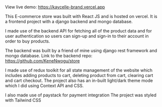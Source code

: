 View live demo: https://kaycelle-brand.vercel.app

This E-commerce store was built with React JS and is hosted on vercel. It is a frontend project with a django backend and mongo database.

I made use of the backend API for fetching all of the product data and for user authentication so users can sign-up and sign-in to their account in order to buy products.

The backend was built by a friend of mine using django rest framework and mongo database.
Link to the backend repo: https://github.com/KeneNwogu/store

I made use of redux toolkit for all state management of the website which includes adding products to cart, deleting product from cart, clearing cart and cart checkout.
The project also has an in-built light/dark theme mode which I did using Context API and CSS.

I also made use of paystack for payment integration
The project was styled with Tailwind CSS
